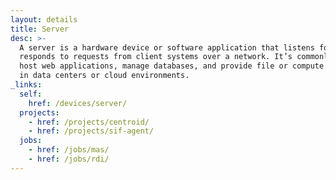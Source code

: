 ```yaml
---
layout: details
title: Server
desc: >-
  A server is a hardware device or software application that listens for and
  responds to requests from client systems over a network. It’s commonly used to
  host web applications, manage databases, and provide file or compute resources
  in data centers or cloud environments.
_links:
  self:
    href: /devices/server/
  projects:
    - href: /projects/centroid/
    - href: /projects/sif-agent/
  jobs:
    - href: /jobs/mas/
    - href: /jobs/rdi/
---
```

